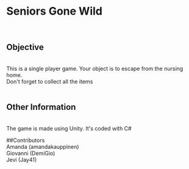# Seniors Gone Wild
<br/>

## Objective
<br>
This is a single player game. Your object is to escape from the nursing home. <br>
Don't forget to collect all the items<br>
<br>

## Other Information
<br>
The game is made using Unity. It's coded with C#
<br>

##Contributors
<br>
Amanda (amandakauppinen)
<br>
Giovanni (DemiGio)
<br>
Jevi (Jay41)
